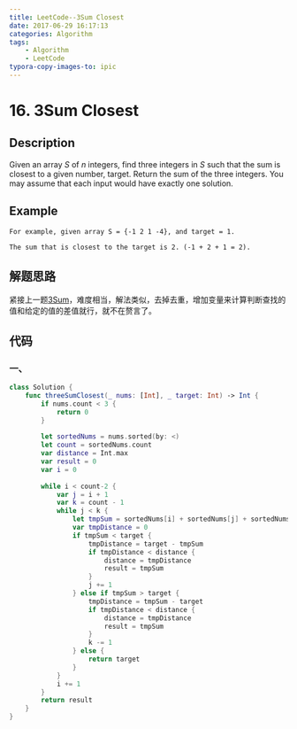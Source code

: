 ```yaml
---
title: LeetCode--3Sum Closest
date: 2017-06-29 16:17:13
categories: Algorithm
tags:
	- Algorithm
	- LeetCode
typora-copy-images-to: ipic
---
```


# 16. 3Sum Closest

## Description

Given an array *S* of *n* integers, find three integers in *S* such that the sum is closest to a given number, target. Return the sum of the three integers. You may assume that each input would have exactly one solution.

## Example

```
For example, given array S = {-1 2 1 -4}, and target = 1.

The sum that is closest to the target is 2. (-1 + 2 + 1 = 2).
```

<!-- more -->

## 解题思路

紧接上一题[3Sum](http://willwei.me/2017/06/28/LeetCode--3Sum/)，难度相当，解法类似，去掉去重，增加变量来计算判断查找的值和给定的值的差值就行，就不在赘言了。

## 代码

### 一、

```swift
class Solution {
    func threeSumClosest(_ nums: [Int], _ target: Int) -> Int {
        if nums.count < 3 {
            return 0
        }
        
        let sortedNums = nums.sorted(by: <)
        let count = sortedNums.count
        var distance = Int.max
        var result = 0
        var i = 0
        
        while i < count-2 {
            var j = i + 1
            var k = count - 1
            while j < k {
                let tmpSum = sortedNums[i] + sortedNums[j] + sortedNums[k]
                var tmpDistance = 0
                if tmpSum < target {
                    tmpDistance = target - tmpSum
                    if tmpDistance < distance {
                        distance = tmpDistance
                        result = tmpSum
                    }
                    j += 1
                } else if tmpSum > target {
                    tmpDistance = tmpSum - target
                    if tmpDistance < distance {
                        distance = tmpDistance
                        result = tmpSum
                    }
                    k -= 1
                } else {
                    return target
                }
            }
            i += 1
        }
        return result
    }
}
```
